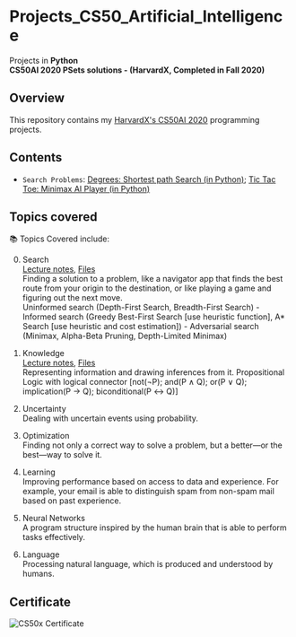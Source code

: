 # Projects_CS50_Artificial_Intelligence
Projects in **Python** \
**CS50AI 2020 PSets solutions - (HarvardX, Completed in Fall 2020)**


## Overview
This repository contains my [HarvardX's CS50AI 2020](https://cs50.harvard.edu/ai/2020/) programming projects. 

## Contents
- `Search Problems`: [Degrees: Shortest path Search (in Python)](/Degrees:%20Shortest%20path%20Search%20(in%20Py)%20–%200.1./); [Tic Tac Toe: Minimax AI Player (in Python)](/%20Tic%20Tac%20Toe:%20Minimax%20AI%20Player%20(in%20Py)%20–%200.2./)


<!--
- `pset6`: [Mario Pyramid generator (in Python)](/%20Mario%20Pyramid%20generator%20(in%20Python)%20–%206.2./); [Cash Coin change (in Python)](/%20%20Cash%20Coin%20change%20(in%20Python)%20–%20%206.3./); [Readability Level estimator (in Python)](/%20%20%20Readability%20Level%20estimator%20(in%20Python)%20–%20%206.4./); [DNA Profiling (in Python)](/%20%20%20%20DNA%20Profiling%20(in%20Python)%20–%206.5./)
- `pset7`: [Movie Database querying (in SQL)](/%20%20%20%20%20Movie%20Database%20querying%20(in%20SQL)%20–%207.1./); [Hogwarts House queries (in Py and SQL)](/%20%20%20%20%20%20Hogwarts%20House%20queries%20(in%20Py%20and%20SQL)%20–%207.2./)
- `pset8`: Homepage Basic website (in HTML, CSS, and JavaScript)
Website with Flask and JavaScript (Web)
- `final_project`: [Project Name/Description]
-->

## Topics covered
📚 Topics Covered include:

0. Search \
[Lecture notes](https://cs50.harvard.edu/ai/2020/notes/0/), [Files](https://cs50.harvard.edu/ai/2020/weeks/0/) \
Finding a solution to a problem, like a navigator app that finds the best route from your origin to the destination, or like playing a game and figuring out the next move. \
Uninformed search (Depth-First Search, Breadth-First Search) -  Informed search (Greedy Best-First Search [use heuristic function], A* Search [use heuristic and cost estimation]) - Adversarial search (Minimax, Alpha-Beta Pruning, Depth-Limited Minimax)

2. Knowledge \
[Lecture notes](https://cs50.harvard.edu/ai/2020/notes/1/), [Files](https://cs50.harvard.edu/ai/2020/weeks/1/) \
Representing information and drawing inferences from it.
Propositional Logic with logical connector [not(¬P); and(P ∧ Q); or(P ∨ Q); implication(P → Q); biconditional(P ↔ Q)]

4. Uncertainty \
Dealing with uncertain events using probability.

5. Optimization \
Finding not only a correct way to solve a problem, but a better—or the best—way to solve it.

6. Learning \
Improving performance based on access to data and experience. For example, your email is able to distinguish spam from non-spam mail based on past experience.

7. Neural Networks \
A program structure inspired by the human brain that is able to perform tasks effectively.

8. Language \
Processing natural language, which is produced and understood by humans.







## Certificate
![CS50x Certificate](images/Certificat_CS50AI.png)

